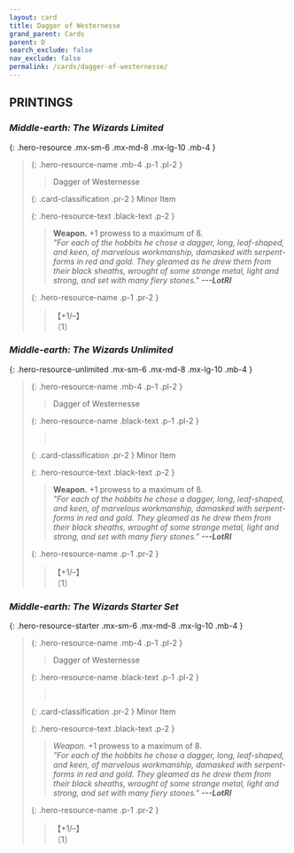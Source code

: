 ```yaml
---
layout: card
title: Dagger of Westernesse
grand_parent: Cards
parent: D
search_exclude: false
nav_exclude: false
permalink: /cards/dagger-of-westernesse/
---
```


## PRINTINGS


### _Middle-earth: The Wizards Limited_

{: .hero-resource .mx-sm-6 .mx-md-8 .mx-lg-10 .mb-4 }
> {: .hero-resource-name .mb-4 .p-1 .pl-2 }
> > <div class="card-mp"></div>
> > <div class="card-name">Dagger of Westernesse</div>
>
> {: .card-classification .pr-2 }
> Minor Item
>
> {: .hero-resource-text .black-text .p-2 }
> > __Weapon.__ +1 prowess to a maximum of 8. <br>_"For each of the hobbits he chose a dagger, long, leaf-shaped, and keen, of marvelous workmanship, damasked with serpent-forms in red and gold. They gleamed as he drew them from their black sheaths, wrought of some strange metal, light and strong, and set with many fiery stones."_ ***---&#65279;LotRI*** 
> 
> {: .hero-resource-name .p-1 .pr-2 }
> > <div class="card-shield">【+1/&ndash;】</div>
> > <div class="card-corruption">〔1〕</div>

### _Middle-earth: The Wizards Unlimited_

{: .hero-resource-unlimited .mx-sm-6 .mx-md-8 .mx-lg-10 .mb-4 }
> {: .hero-resource-name .mb-4 .p-1 .pl-2 }
> > <div class="card-mp"></div>
> > <div class="card-name">Dagger of Westernesse</div>
>
> {: .hero-resource-name .black-text .p-1 .pl-2 }
> > &nbsp;
>
> {: .card-classification .pr-2 }
> Minor Item
>
> {: .hero-resource-text .black-text .p-2 }
> > __Weapon.__ +1 prowess to a maximum of 8. <br>_"For each of the hobbits he chose a dagger, long, leaf-shaped, and keen, of marvelous workmanship, damasked with serpent-forms in red and gold. They gleamed as he drew them from their black sheaths, wrought of some strange metal, light and strong, and set with many fiery stones."_ ***---&#65279;LotRI*** 
> 
> {: .hero-resource-name .p-1 .pr-2 }
> > <div class="card-shield">【+1/&ndash;】</div>
> > <div class="card-corruption">〔1〕</div>

### _Middle-earth: The Wizards Starter Set_

{: .hero-resource-starter .mx-sm-6 .mx-md-8 .mx-lg-10 .mb-4 }
> {: .hero-resource-name .mb-4 .p-1 .pl-2 }
> > <div class="card-mp"></div>
> > <div class="card-name">Dagger of Westernesse</div>
>
> {: .hero-resource-name .black-text .p-1 .pl-2 }
> > &nbsp;
>
> {: .card-classification .pr-2 }
> Minor Item
>
> {: .hero-resource-text .black-text .p-2 }
> > _Weapon._ +1 prowess to a maximum of 8. <br>_"For each of the hobbits he chose a dagger, long, leaf-shaped, and keen, of marvelous workmanship, damasked with serpent-forms in red and gold. They gleamed as he drew them from their black sheaths, wrought of some strange metal, light and strong, and set with many fiery stones."_ ***---&#65279;LotRI*** 
> 
> {: .hero-resource-name .p-1 .pr-2 }
> > <div class="card-shield">【+1/&ndash;】</div>
> > <div class="card-corruption">〔1〕</div>
